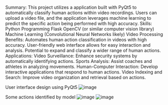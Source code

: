 Summary:
This project utilizes a application built with PyQt5 to automatically classify human actions within video recordings. Users can upload a video file, and the application leverages machine learning to predict the specific action being performed with high accuracy.
Skills:
Python Programming
  Flask
  OpenCV (or similar computer vision library)
  Machine Learning (Convolutional Neural Networks likely)
  Video Processing
Benefits:
  Automates human action classification in videos with high accuracy.
  User-friendly web interface allows for easy interaction and analysis.
  Potential to expand and classify a wider range of human actions.
Applications:
  Video Surveillance: Enhance security systems by automatically identifying actions.
  Sports Analysis: Assist coaches and athletes in analyzing movements.
  Human-Computer Interaction: Develop interactive applications that respond to human actions.
  Video Indexing and Search: Improve video organization and retrieval based on actions.

User interface design using PyQt5
![image](https://github.com/Thanhxuan11/HumanAction/assets/117796081/342f32ee-2a5b-4302-bcea-02521fc48e6b)

Some actions identified by model
![image](https://github.com/Thanhxuan11/HumanAction/assets/117796081/48e94035-28a3-41c3-8cc1-2aedd5edcfe8)
![image](https://github.com/Thanhxuan11/HumanAction/assets/117796081/1faa5cfb-f722-4ab3-b7cd-02a1b50b7e27)
